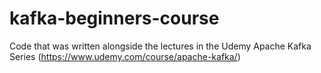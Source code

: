 # kafka-beginners-course

Code that was written alongside the lectures in the Udemy Apache Kafka Series (https://www.udemy.com/course/apache-kafka/)
